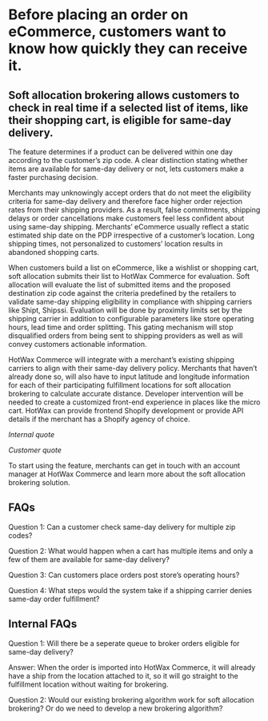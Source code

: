 # Before placing an order on eCommerce, customers want to know how quickly they can receive it.

## Soft allocation brokering allows customers to check in real time if a selected list of items, like their shopping cart, is eligible for same-day delivery.

The feature determines if a product can be delivered within one day according to the customer’s zip code. A clear distinction stating whether items are available for same-day delivery or not, lets customers make a faster purchasing decision.

Merchants may unknowingly accept orders that do not meet the eligibility criteria for same-day delivery and therefore face higher order rejection rates from their shipping providers. As a result, false commitments, shipping delays or order cancellations make customers feel less confident about using same-day shipping. Merchants’ eCommerce usually reflect a static estimated ship date on the PDP irrespective of a customer’s location. Long shipping times, not personalized to customers’ location results in abandoned shopping carts.

When customers build a list on eCommerce, like a wishlist or shopping cart, soft allocation submits their list to HotWax Commerce for evaluation. Soft allocation will evaluate the list of submitted items and the proposed destination zip code against the criteria predefined by the retailers to validate same-day shipping eligibility in compliance with shipping carriers like Shipt, Shipssi. Evaluation will be done by proximity limits set by the shipping carrier in addition to configurable parameters like store operating hours, lead time and order splitting. This gating mechanism will stop disqualified orders from being sent to shipping providers as well as will convey customers actionable information.

HotWax Commerce will integrate with a merchant’s existing shipping carriers to align with their same-day delivery policy. Merchants that haven’t already done so, will also have to input latitude and longitude information for each of their participating fulfillment locations for soft allocation brokering to calculate accurate distance. Developer intervention will be needed to create a customized front-end experience in places like the micro cart. HotWax can provide frontend Shopify development or provide API details if the merchant has a Shopify agency of choice.

*Internal quote*

*Customer quote*

To start using the feature, merchants can get in touch with an account manager at HotWax Commerce and learn more about the soft allocation brokering solution.

## FAQs

Question 1: Can a customer check same-day delivery for multiple zip codes?

Question 2: What would happen when a cart has multiple items and only a few of them are available for same-day delivery? 

Question 3: Can customers place orders post store’s operating hours?

Question 4: What steps would the system take if a shipping carrier denies same-day order fulfillment?

## Internal FAQs

Question 1: Will there be a seperate queue to broker orders eligible for same-day delivery?

Answer: When the order is imported into HotWax Commerce, it will already have a ship from the location attached to it, so it will go straight to the fulfillment location without waiting for brokering.

Question 2: Would our existing brokering algorithm work for soft allocation brokering? Or do we need to develop a new brokering algorithm?
